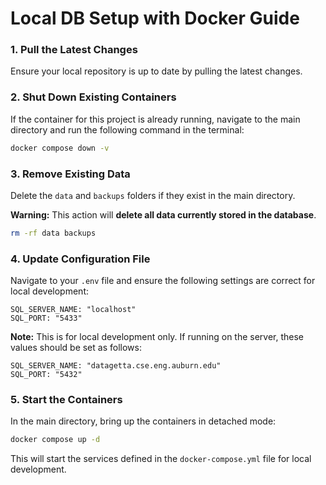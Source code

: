 # Local DB Setup with Docker Guide

### 1. Pull the Latest Changes

Ensure your local repository is up to date by pulling the latest changes.

### 2. Shut Down Existing Containers

If the container for this project is already running, navigate to the main directory and run the following command in the terminal:

```sh
docker compose down -v
```

### 3. Remove Existing Data

Delete the `data` and `backups` folders if they exist in the main directory.

**Warning:** This action will **delete all data currently stored in the database**.

```sh
rm -rf data backups
```

### 4. Update Configuration File

Navigate to your `.env` file and ensure the following settings are correct for local development:

```.env
SQL_SERVER_NAME: "localhost"
SQL_PORT: "5433"
```

**Note:** This is for local development only. If running on the server, these values should be set as follows:

```.env
SQL_SERVER_NAME: "datagetta.cse.eng.auburn.edu"
SQL_PORT: "5432"
```

### 5. Start the Containers

In the main directory, bring up the containers in detached mode:

```sh
docker compose up -d
```

This will start the services defined in the `docker-compose.yml` file for local development.
